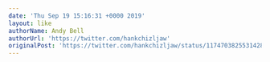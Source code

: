 ```yaml
---
date: 'Thu Sep 19 15:16:31 +0000 2019'
layout: like
authorName: Andy Bell
authorUrl: 'https://twitter.com/hankchizljaw'
originalPost: 'https://twitter.com/hankchizljaw/status/1174703825531428865'
---
```

